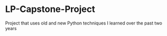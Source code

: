 # LP-Capstone-Project
Project that uses old and new Python techniques I learned over the past two years
